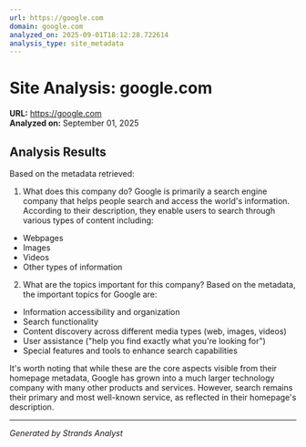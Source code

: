 ```yaml
---
url: https://google.com
domain: google.com
analyzed_on: 2025-09-01T18:12:28.722614
analysis_type: site_metadata
---
```


# Site Analysis: google.com

**URL:** https://google.com  
**Analyzed on:** September 01, 2025

## Analysis Results

Based on the metadata retrieved:

1. What does this company do?
Google is primarily a search engine company that helps people search and access the world's information. According to their description, they enable users to search through various types of content including:
- Webpages
- Images
- Videos
- Other types of information

2. What are the topics important for this company?
Based on the metadata, the important topics for Google are:
- Information accessibility and organization
- Search functionality
- Content discovery across different media types (web, images, videos)
- User assistance ("help you find exactly what you're looking for")
- Special features and tools to enhance search capabilities

It's worth noting that while these are the core aspects visible from their homepage metadata, Google has grown into a much larger technology company with many other products and services. However, search remains their primary and most well-known service, as reflected in their homepage's description.


---
*Generated by Strands Analyst*
